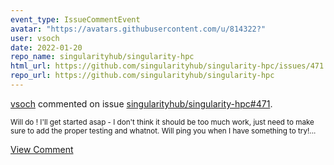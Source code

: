 ```yaml
---
event_type: IssueCommentEvent
avatar: "https://avatars.githubusercontent.com/u/814322?"
user: vsoch
date: 2022-01-20
repo_name: singularityhub/singularity-hpc
html_url: https://github.com/singularityhub/singularity-hpc/issues/471
repo_url: https://github.com/singularityhub/singularity-hpc
---
```


<a href='https://github.com/vsoch' target='_blank'>vsoch</a> commented on issue <a href='https://github.com/singularityhub/singularity-hpc/issues/471' target='_blank'>singularityhub/singularity-hpc#471</a>.

<small>Will do ! I'll get started asap - I don't think it should be too much work, just need to make sure to add the proper testing and whatnot. Will ping you when I have something to try!...</small>

<a href='https://github.com/singularityhub/singularity-hpc/issues/471' target='_blank'>View Comment</a>